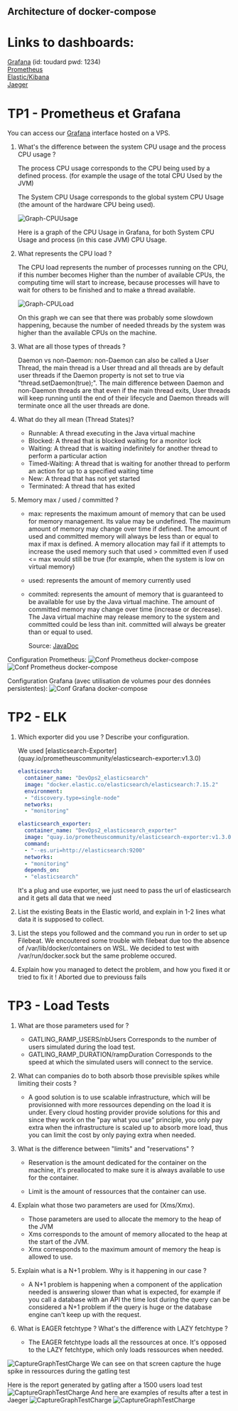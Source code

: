 ## Architecture of docker-compose

# Links to dashboards:

[Grafana](http://129.151.248.155:3000/) (id: toudard pwd: 1234) </br>
[Prometheus](http://129.151.248.155:9090/) </br>
[Elastic/Kibana](http://129.151.248.155:5601/) </br>
[Jaeger](http://129.151.248.155:16686/)


# TP1 - Prometheus et Grafana


You can access our [Grafana](http://129.151.248.155:3000/) interface hosted on a VPS.


1. What's the difference between the system CPU usage and the process CPU usage ?

    The process CPU usage corresponds to the CPU being used by a defined process. (for example the usage of the total CPU Used by the JVM)

    The System CPU Usage corresponds to the global system CPU Usage (the amount of the hardware CPU being used).

    <img src="https://drive.google.com/uc?id=1ty3yTyZls7YvbsbEKaM4XNnelK_NhUEu" alt="Graph-CPUUsage"/>

    Here is a graph of the CPU Usage in Grafana, for both System CPU Usage and process (in this case JVM) CPU Usage.

2. What represents the CPU load ?

    The CPU load represents the number of processes running on the CPU, if this number becomes Higher than the number of available CPUs, the computing time will start to increase, because processes will have to wait for others to be finished and to make a thread available.

    <img src="https://drive.google.com/uc?id=1O0MzyDirBOPeIhq8AO1Wblif9y_cwJ6w" alt="Graph-CPULoad"/>

    On this graph we can see that there was probably some slowdown happening, because the number of needed threads by the system was higher than the available CPUs on the machine.

3. What are all those types of threads ?

    Daemon vs non-Daemon: non-Daemon can also be called a User Thread, the main thread is a User thread and all threads are by default user threads if the Daemon property is not set to true via "thread.setDaemon(true);". The main difference between Daemon and non-Daemon threads are that even if the main thread exits, User threads will keep running until the end of their lifecycle and Daemon threads will terminate once all the user threads are done.

4. What do they all mean (Thread States)?

    - Runnable: A thread executing in the Java virtual machine
    - Blocked: A thread that is blocked waiting for a monitor lock
    - Waiting: A thread that is waiting indefinitely for another thread to perform a particular action
    - Timed-Waiting: A thread that is waiting for another thread to perform an action for up to a specified waiting time
    - New: A thread that has not yet started
    - Terminated: A thread that has exited

5. Memory max / used / committed ?

    - max: represents the maximum amount of memory that can be used for memory management. Its value may be undefined. The maximum amount of memory may change over time if defined. The amount of used and committed memory will always be less than or equal to max if max is defined. A memory allocation may fail if it attempts to increase the used memory such that used > committed even if used <= max would still be true (for example, when the system is low on virtual memory)

    - used: represents the amount of memory currently used

    - commited: represents the amount of memory that is guaranteed to be available for use by the Java virtual machine. The amount of committed memory may change over time (increase or decrease). The Java virtual machine may release memory to the system and committed could be less than init. committed will always be greater than or equal to used.

        Source: [JavaDoc](https://docs.oracle.com/javase/9/docs/api/java/lang/management/MemoryUsage.html)

Configuration Prometheus:
    <img src="https://drive.google.com/uc?id=1S7h9gi8XuS7ipbp7ioBW4MRi5PN3EJ0d" alt="Conf Prometheus docker-compose"/>
    <img src="https://drive.google.com/uc?id=1hSDjBu5O83yD87-nr2pI13EQN85Rnovq" alt="Conf Prometheus docker-compose"/>


Configuration Grafana (avec utilisation de volumes pour des données persistentes):
    <img src="https://drive.google.com/uc?id=1TlKR4iLkAE4kMjB_DUJCLK7GrLh6LFTB" alt="Conf Grafana docker-compose"/>

# TP2 - ELK

1. Which exporter did you use ? Describe your configuration.

    We used [elasticsearch-Exporter] (quay.io/prometheuscommunity/elasticsearch-exporter:v1.3.0)

    ```yml
    elasticsearch:
      container_name: "DevOps2_elasticsearch"
      image: "docker.elastic.co/elasticsearch/elasticsearch:7.15.2"
      environment:
      - "discovery.type=single-node"
      networks:
      - "monitoring"

    elasticsearch_exporter:
      container_name: "DevOps2_elasticsearch_exporter"
      image: "quay.io/prometheuscommunity/elasticsearch-exporter:v1.3.0"
      command:
      - "--es.uri=http://elasticsearch:9200"
      networks:
      - "monitoring"
      depends_on:
      - "elasticsearch"
    ```

    It's a plug and use exporter, we just need to pass the url of elasticsearch and it gets all data that we need


2. List the existing Beats in the Elastic world, and explain in 1-2 lines what data it is supposed to collect.

3. List the steps you followed and the command you run in order to set up Filebeat.
    We encoutered some trouble with filebeat due too the absence of /var/lib/docker/containers on WSL.
    We decided to test with /var/run/docker.sock but the same probleme occured.

5. Explain how you managed to detect the problem, and how you fixed it or tried to fix it !
    Aborted due to previouss fails

# TP3 - Load Tests

1. What are those parameters used for ?

    - GATLING_RAMP_USERS/nbUsers Corresponds to the number of users simulated during the load test.
    - GATLING_RAMP_DURATION/rampDuration Corresponds to the speed at which the simulated users will connect to the service.

3. What can companies do to both absorb those previsible spikes while limiting their costs ?

    - A good solution is to use scalable infrastructure, which will be provisionned with more ressources depending on the load it is under. Every cloud hosting provider provide solutions for this and since they work on the "pay what you use" principle, you only pay extra when the infrastructure is scaled up to absorb more load, thus you can limit the cost by only paying extra when needed.

4. What is the difference between "limits" and "reservations" ?

    - Reservation is the amount dedicated for the container on the machine, it's preallocated to make sure it is always available to use for the container.

    - Limit is the amount of ressources that the container can use.

5. Explain what those two parameters are used for (Xms/Xmx).

    - Those parameters are used to allocate the memory to the heap of the JVM
    - Xms corresponds to the amount of memory allocated to the heap at the start of the JVM.
    - Xmx corresponds to the maximum amount of memory the heap is allowed to use.

6. Explain what is a N+1 problem. Why is it happening in our case ?

    - A N+1 problem is happening when a component of the application needed is answering slower than what is expected, for example if you call a database with an API the time lost during the query can be considered a N+1 problem if the query is huge or the database engine can't keep up with the request.

7. What is EAGER fetchtype ? What's the difference with LAZY fetchtype ?

    - The EAGER fetchtype loads all the ressources at once. It's opposed to the LAZY fetchtype, which only loads ressources when needed.

<img src="https://drive.google.com/uc?id=11S0WMh2EDFNNjP9L5QSR2a2eLWG9sBFE" alt="CaptureGraphTestCharge"/>
We can see on that screen capture the huge spike in ressources during the gatling test

Here is the report generated by gatling after a 1500 users load test
<img src="https://drive.google.com/uc?id=1yLcsUOMGpmMDC05MVDuB6WI0jltvMfry" alt="CaptureGraphTestCharge"/>
And here are examples of results after a test in Jaeger
<img src="https://drive.google.com/uc?id=1QI9FPfHPMkae5OoB622j8vSvKlLhdj33" alt="CaptureGraphTestCharge"/>
<img src="https://drive.google.com/uc?id=1ZS8WnvhXhPp6dR3GLL92ao2thb04W4lf" alt="CaptureGraphTestCharge"/>